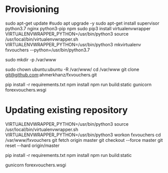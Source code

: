 
# Provisioning
sudo apt-get update
#sudo apt upgrade -y
sudo apt-get install supervisor python3.7 nginx python3-pip npm
sudo pip3 install virtualenvwrapper
VIRTUALENVWRAPPER_PYTHON=/usr/bin/python3 source /usr/local/bin/virtualenvwrapper.sh
VIRTUALENVWRAPPER_PYTHON=/usr/bin/python3 mkvirtualenv fxvouchers --python=/usr/bin/python3.7

sudo mkdir -p /var/www

sudo chown ubuntu:ubuntu -R /var/www/
cd /var/www
git clone git@github.com:ahmerkhanz/fxvouchers.git

pip install -r requirements.txt
npm install
npm run build:static
gunicorn forexvouchers.wsgi


# Updating existing repository
VIRTUALENVWRAPPER_PYTHON=/usr/bin/python3 source /usr/local/bin/virtualenvwrapper.sh
VIRTUALENVWRAPPER_PYTHON=/usr/bin/python3 workon fxvouchers
cd /var/www/fxvouchers
git fetch origin master
git checkout --force master
git reset --hard origin/master

pip install -r requirements.txt
npm install
npm run build:static

gunicorn forexvouchers.wsgi


